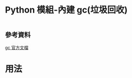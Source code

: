 # Python 模組-內建 gc(垃圾回收)

```
```

## 參考資料

[gc 官方文檔](https://docs.python.org/zh-tw/3/library/gc.html)

# 用法

```Python
```
